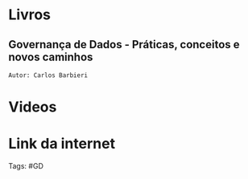 # Livros

## Governança de Dados - Práticas, conceitos e novos caminhos
	Autor: Carlos Barbieri


# Videos


# Link da internet


Tags: #GD 
